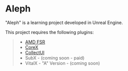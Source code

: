 # Aleph

"Aleph" is a learning project developed in Unreal Engine.

This project requires the following plugins:
> - [AMD FSR](https://gpuopen.com/learn/ue4-fsr)
> - [CoreX](https://github.com/aleph-collective/CoreX)
> - [CollectUI](https://github.com/aleph-collective/CollectUI/releases/download/1.0/CollectUI-1.0.rar)
> - SubX - (coming soon - paid)
> - VitalX - "A" Version - (coming soon)
